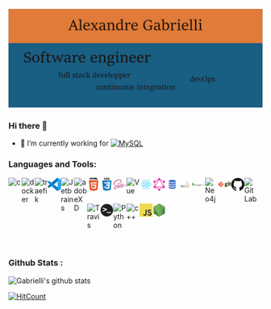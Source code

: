 ![bg][banner]


### Hi there 👋


- 🔭 I’m currently working for [<img alt="MySQL" width="70px" src="https://h.glass/wp-content/themes/bwap-theme/images/logo_full.svg" />](https://h.glass/)
<!--
- 🌱 I’m currently learning ...
- 👯 I’m looking to collaborate on ...
- 🤔 I’m looking for help with ...
- 💬 Ask me about ...
- 📫 How to reach me: ...
- 😄 Pronouns: ...
- ⚡ Fun fact: ...

-->
### Languages and Tools:


<img align="left" alt="c" width="26px" src="https://img.icons8.com/color/50/000000/c-programming.png" />

<img align="left" alt="docker" width="26px" src="https://d31ezp3r8jwmks.cloudfront.net/P4LMkQbCoYdT6NiE8ZjETEbw" />
<img align="left" alt="traefik" width="26px" src="https://i.pinimg.com/originals/40/3a/43/403a439d1e6839e167e9e5a3f54044d0.png" />
<img align="left" alt="Visual Studio Code" width="26px" src="https://raw.githubusercontent.com/github/explore/80688e429a7d4ef2fca1e82350fe8e3517d3494d/topics/visual-studio-code/visual-studio-code.png" />
<img align="left" alt="Jetbrains" width="26px" src="https://upload.wikimedia.org/wikipedia/commons/thumb/1/1a/JetBrains_Logo_2016.svg/1200px-JetBrains_Logo_2016.svg.png" />
<img align="left" alt="adobeXD" width="26px" src="https://upload.wikimedia.org/wikipedia/commons/thumb/c/c2/Adobe_XD_CC_icon.svg/1051px-Adobe_XD_CC_icon.svg.png" />


<img align="left" alt="HTML5" width="26px" src="https://raw.githubusercontent.com/github/explore/80688e429a7d4ef2fca1e82350fe8e3517d3494d/topics/html/html.png" />
<img align="left" alt="CSS3" width="26px" src="https://raw.githubusercontent.com/github/explore/80688e429a7d4ef2fca1e82350fe8e3517d3494d/topics/css/css.png" />
<img align="left" alt="Sass" width="26px" src="https://raw.githubusercontent.com/github/explore/80688e429a7d4ef2fca1e82350fe8e3517d3494d/topics/sass/sass.png" />

<img align="left" alt="Vue" width="26px" src="https://www.kaliop.com/app/uploads/2019/01/Vue.js_Logo-1.svg" />
<img align="left" alt="React" width="26px" src="https://raw.githubusercontent.com/github/explore/80688e429a7d4ef2fca1e82350fe8e3517d3494d/topics/react/react.png" />

<img align="left" alt="GraphQL" width="26px" src="https://raw.githubusercontent.com/github/explore/80688e429a7d4ef2fca1e82350fe8e3517d3494d/topics/graphql/graphql.png" />
<img align="left" alt="SQL" width="26px" src="https://raw.githubusercontent.com/github/explore/80688e429a7d4ef2fca1e82350fe8e3517d3494d/topics/sql/sql.png" />
<img align="left" alt="MySQL" width="26px" src="https://raw.githubusercontent.com/github/explore/80688e429a7d4ef2fca1e82350fe8e3517d3494d/topics/mysql/mysql.png" />
<img align="left" alt="MongoDB" width="26px" src="https://raw.githubusercontent.com/github/explore/80688e429a7d4ef2fca1e82350fe8e3517d3494d/topics/mongodb/mongodb.png" />
<img align="left" alt="Neo4j" width="26px" src="https://dyltqmyl993wv.cloudfront.net/assets/stacks/neo4j/img/neo4j-stack-220x234.png" />



<img align="left" alt="Git" width="26px" src="https://raw.githubusercontent.com/github/explore/80688e429a7d4ef2fca1e82350fe8e3517d3494d/topics/git/git.png" />
<img align="left" alt="GitHub" width="26px" src="https://raw.githubusercontent.com/github/explore/78df643247d429f6cc873026c0622819ad797942/topics/github/github.png" />
<img align="left" alt="GitLab" width="26px" src="https://humancoders-formations.s3.amazonaws.com/uploads/course/logo/155/thumb_bigger_formation-gitlab.png" />

<br />
<br />
<br />

<img align="left" alt="Travis" width="26px" src="https://camo.githubusercontent.com/ea6828045b2dcd9770732d272586c5567bedfef3/687474703a2f2f61626f75742e7472617669732d63692e6f72672f696d616765732f7472617669732d6d6173636f742d32303070782e706e67" />
<img align="left" alt="Terminal" width="26px" src="https://raw.githubusercontent.com/github/explore/80688e429a7d4ef2fca1e82350fe8e3517d3494d/topics/terminal/terminal.png" />
<img align="left" alt="Python" width="26px" src="https://upload.wikimedia.org/wikipedia/commons/thumb/c/c3/Python-logo-notext.svg/768px-Python-logo-notext.svg.png" />
<img align="left" alt="c++" width="26px" src="https://upload.wikimedia.org/wikipedia/commons/1/18/ISO_C%2B%2B_Logo.svg" />
<img align="left" alt="" javawidth="26px" src=https://upload.wikimedia.org/wikipedia/fr/2/2e/Java_Logo.svg" />
<img align="left" alt="JavaScript" width="26px" src="https://raw.githubusercontent.com/github/explore/80688e429a7d4ef2fca1e82350fe8e3517d3494d/topics/javascript/javascript.png" />
<img align="left" alt="Node.js" width="26px" src="https://raw.githubusercontent.com/github/explore/80688e429a7d4ef2fca1e82350fe8e3517d3494d/topics/nodejs/nodejs.png" />


<br />
<br />
<br />
<br />
<br />

###  Github Stats :

 ![Gabrielli's github stats](https://github-readme-stats.vercel.app/api?username=AlexandreGabrielli&show_icons=true&theme=radical&count_private=true)



[![HitCount](http://hits.dwyl.com/AlexandreGabrielli/AlexandreGabrielli.svg)](http://hits.dwyl.com/AlexandreGabrielli/AlexandreGabrielli)


[banner]: https://raw.githubusercontent.com/AlexandreGabrielli/AlexandreGabrielli/master/banner.png




